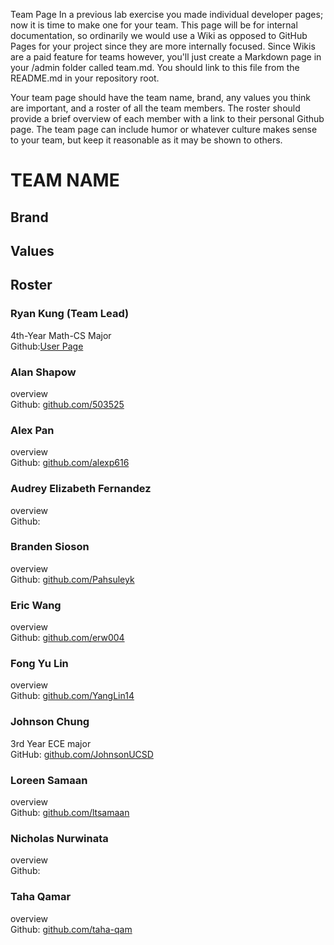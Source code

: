 Team Page
In a previous lab exercise you made individual developer pages; now it is time to make one for your team.  This page will be for internal documentation, so ordinarily we would use a Wiki as opposed to GitHub Pages for your project since they are more internally focused.  Since Wikis are a paid feature for teams however, you'll just create a Markdown page in your /admin folder called team.md. You should link to this file from the README.md in your repository root.

Your team page should have the team name, brand, any values you think are important, and a roster of all the team members.  The roster should provide a brief overview of each member with a link to their personal Github page.  The team page can include humor or whatever culture makes sense to your team, but keep it reasonable as it may be shown to others. 

# TEAM NAME 

## Brand

## Values

## Roster 
### Ryan Kung (Team Lead)
4th-Year Math-CS Major \
Github:[User Page](https://github.com/kungryan)

### Alan Shapow
overview\
Github: [github.com/503525](https://github.com/503525)

### Alex Pan
overview\
Github: [github.com/alexp616](https://github.com/alexp616)

### Audrey Elizabeth Fernandez
overview\
Github:

### Branden Sioson
overview\
Github: [github.com/Pahsuleyk](https://github.com/Pahsuleyk)

### Eric Wang
overview\
Github: [github.com/erw004](https://github.com/erw004)

### Fong Yu Lin
overview\
Github: [github.com/YangLin14](https://github.com/YangLin14)

### Johnson Chung
3rd Year ECE major\
GitHub: [github.com/JohnsonUCSD](https://github.com/JohnsonUCSD)

### Loreen Samaan
overview\
Github: [github.com/ltsamaan](https://github.com/ltsamaan)

### Nicholas Nurwinata
overview\
Github:

### Taha Qamar
overview\
Github: [github.com/taha-qam](https://github.com/taha-qam)
